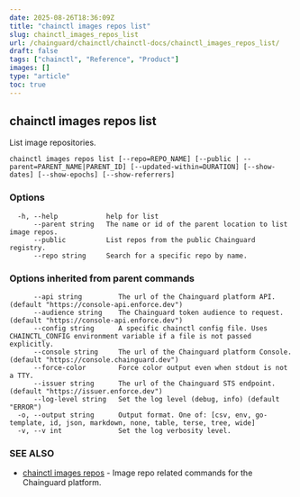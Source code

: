 ```yaml
---
date: 2025-08-26T18:36:09Z
title: "chainctl images repos list"
slug: chainctl_images_repos_list
url: /chainguard/chainctl/chainctl-docs/chainctl_images_repos_list/
draft: false
tags: ["chainctl", "Reference", "Product"]
images: []
type: "article"
toc: true
---
```

## chainctl images repos list

List image repositories.

```
chainctl images repos list [--repo=REPO_NAME] [--public | --parent=PARENT_NAME|PARENT_ID] [--updated-within=DURATION] [--show-dates] [--show-epochs] [--show-referrers]
```

### Options

```
  -h, --help            help for list
      --parent string   The name or id of the parent location to list image repos.
      --public          List repos from the public Chainguard registry.
      --repo string     Search for a specific repo by name.
```

### Options inherited from parent commands

```
      --api string         The url of the Chainguard platform API. (default "https://console-api.enforce.dev")
      --audience string    The Chainguard token audience to request. (default "https://console-api.enforce.dev")
      --config string      A specific chainctl config file. Uses CHAINCTL_CONFIG environment variable if a file is not passed explicitly.
      --console string     The url of the Chainguard platform Console. (default "https://console.chainguard.dev")
      --force-color        Force color output even when stdout is not a TTY.
      --issuer string      The url of the Chainguard STS endpoint. (default "https://issuer.enforce.dev")
      --log-level string   Set the log level (debug, info) (default "ERROR")
  -o, --output string      Output format. One of: [csv, env, go-template, id, json, markdown, none, table, terse, tree, wide]
  -v, --v int              Set the log verbosity level.
```

### SEE ALSO

* [chainctl images repos](/chainguard/chainctl/chainctl-docs/chainctl_images_repos/)	 - Image repo related commands for the Chainguard platform.

